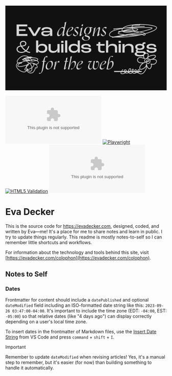 ![Eva designs and builds things for the web.](/public/og/default.png)

![Vercel](https://vercelbadge.vercel.app/api/evadecker/evadecker.com) [![Playwright](https://github.com/evadecker/evadecker.com/actions/workflows/playwright.yml/badge.svg)](https://github.com/evadecker/evadecker.com/actions/workflows/playwright.yml) [![HTML5 Validation](https://github.com/evadecker/evadecker.com/actions/workflows/w3c.yml/badge.svg)](https://github.com/evadecker/evadecker.com/actions/workflows/w3c.yml) ![GitHub](https://img.shields.io/github/license/evadecker/evadecker.com)

# Eva Decker

This is the source code for https://evadecker.com, designed, coded, and written by Eva—me! It's a place for me to share notes and learn in public. I try to update things regularly. This readme is mostly notes-to-self so I can remember little shortcuts and workflows.

For information about the technology and tools behind this site, visit [https://evadecker.com/colophon](https://evadecker.com/colophon).

## Notes to Self

### Dates

Frontmatter for content should include a `datePublished` and optional `dateModified` field including an ISO-formatted date string like this: `2023-09-26 03:47:00-04:00`. It's important to include the time zone (EDT: `-04:00`, EST: `-05:00`) so that relative dates (like "4 days ago") can display correctly depending on a user's local time zone.

To insert dates in the frontmatter of Markdown files, use the [Insert Date String](https://marketplace.visualstudio.com/items?itemName=jsynowiec.vscode-insertdatestring) from VS Code and press `command` + `shift` + `I`. 

> [!IMPORTANT]  
> Remember to update `dateModified` when revising articles! Yes, it's a manual step to remember, but it's easier (for now) than building something to handle it automatically.
